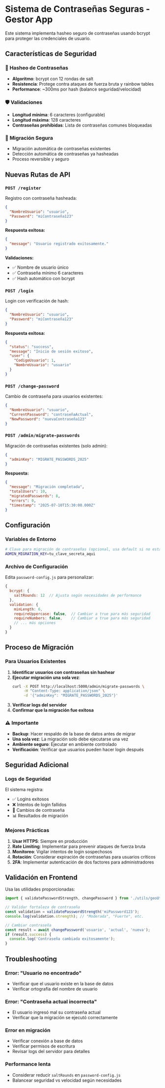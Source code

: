 # Sistema de Contraseñas Seguras - Gestor App

Este sistema implementa hasheo seguro de contraseñas usando bcrypt para proteger las credenciales de usuario.

## Características de Seguridad

### 🔐 **Hasheo de Contraseñas**
- **Algoritmo**: bcrypt con 12 rondas de salt
- **Resistencia**: Protege contra ataques de fuerza bruta y rainbow tables
- **Performance**: ~300ms por hash (balance seguridad/velocidad)

### 🛡️ **Validaciones**
- **Longitud mínima**: 6 caracteres (configurable)
- **Longitud máxima**: 128 caracteres
- **Contraseñas prohibidas**: Lista de contraseñas comunes bloqueadas

### 🔄 **Migración Segura**
- Migración automática de contraseñas existentes
- Detección automática de contraseñas ya hasheadas
- Proceso reversible y seguro

## Nuevas Rutas de API

### `POST /register`
Registro con contraseña hasheada:
```json
{
  "NombreUsuario": "usuario",
  "Password": "miContraseña123"
}
```

**Respuesta exitosa:**
```json
{
  "message": "Usuario registrado exitosamente."
}
```

**Validaciones:**
- ✅ Nombre de usuario único
- ✅ Contraseña mínimo 6 caracteres
- ✅ Hash automático con bcrypt

### `POST /login`
Login con verificación de hash:
```json
{
  "NombreUsuario": "usuario",
  "Password": "miContraseña123"
}
```

**Respuesta exitosa:**
```json
{
  "status": "success",
  "message": "Inicio de sesión exitoso",
  "user": {
    "CodigoUsuario": 1,
    "NombreUsuario": "usuario"
  }
}
```

### `POST /change-password`
Cambio de contraseña para usuarios existentes:
```json
{
  "NombreUsuario": "usuario",
  "CurrentPassword": "contraseñaActual",
  "NewPassword": "nuevaContraseña123"
}
```

### `POST /admin/migrate-passwords`
Migración de contraseñas existentes (solo admin):
```json
{
  "adminKey": "MIGRATE_PASSWORDS_2025"
}
```

**Respuesta:**
```json
{
  "message": "Migración completada",
  "totalUsers": 10,
  "migratedPasswords": 8,
  "errors": 0,
  "timestamp": "2025-07-10T15:30:00.000Z"
}
```

## Configuración

### Variables de Entorno
```bash
# Clave para migración de contraseñas (opcional, usa default si no está definida)
ADMIN_MIGRATION_KEY=tu_clave_secreta_aqui
```

### Archivo de Configuración
Edita `password-config.js` para personalizar:

```javascript
{
  bcrypt: {
    saltRounds: 12  // Ajusta según necesidades de performance
  },
  validation: {
    minLength: 6,
    requireUppercase: false,  // Cambiar a true para más seguridad
    requireNumbers: false,    // Cambiar a true para más seguridad
    // ... más opciones
  }
}
```

## Proceso de Migración

### Para Usuarios Existentes

1. **Identificar usuarios con contraseñas sin hashear**
2. **Ejecutar migración una sola vez**:
   ```bash
   curl -X POST http://localhost:5000/admin/migrate-passwords \
        -H "Content-Type: application/json" \
        -d '{"adminKey": "MIGRATE_PASSWORDS_2025"}'
   ```
3. **Verificar logs del servidor**
4. **Confirmar que la migración fue exitosa**

### ⚠️ **Importante**
- **Backup**: Hacer respaldo de la base de datos antes de migrar
- **Una sola vez**: La migración solo debe ejecutarse una vez
- **Ambiente seguro**: Ejecutar en ambiente controlado
- **Verificación**: Verificar que usuarios pueden hacer login después

## Seguridad Adicional

### Logs de Seguridad
El sistema registra:
- ✅ Logins exitosos
- ❌ Intentos de login fallidos
- 🔄 Cambios de contraseña
- 📊 Resultados de migración

### Mejores Prácticas

1. **Usar HTTPS**: Siempre en producción
2. **Rate Limiting**: Implementar para prevenir ataques de fuerza bruta
3. **Monitoreo**: Vigilar intentos de login sospechosos
4. **Rotación**: Considerar expiración de contraseñas para usuarios críticos
5. **2FA**: Implementar autenticación de dos factores para administradores

## Validación en Frontend

Usa las utilidades proporcionadas:

```javascript
import { validatePasswordStrength, changePassword } from './utils/geoUtils';

// Validar fortaleza de contraseña
const validation = validatePasswordStrength('miPassword123');
console.log(validation.strength); // "Moderada", "Fuerte", etc.

// Cambiar contraseña
const result = await changePassword('usuario', 'actual', 'nueva');
if (result.success) {
  console.log('Contraseña cambiada exitosamente');
}
```

## Troubleshooting

### Error: "Usuario no encontrado"
- Verificar que el usuario existe en la base de datos
- Verificar ortografía del nombre de usuario

### Error: "Contraseña actual incorrecta"
- El usuario ingresó mal su contraseña actual
- Verificar que la migración se ejecutó correctamente

### Error en migración
- Verificar conexión a base de datos
- Verificar permisos de escritura
- Revisar logs del servidor para detalles

### Performance lenta
- Considerar reducir `saltRounds` en `password-config.js`
- Balancear seguridad vs velocidad según necesidades
